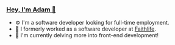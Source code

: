 ### [Hey, I'm Adam 👋](https://www.adamwehunt.com/)

- ⚙️ I'm a software developer looking for full-time employment.
- 💼 I formerly worked as a software developer at [Faithlife](https://www.faithlife.com).
- 🚀 I'm currently delving more into front-end development!
